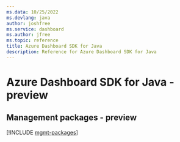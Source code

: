 ```yaml
---
ms.data: 10/25/2022
ms.devlang: java
author: joshfree
ms.service: dashboard
ms.author: jfree
ms.topic: reference
title: Azure Dashboard SDK for Java
description: Reference for Azure Dashboard SDK for Java
---
```

# Azure Dashboard SDK for Java - preview

## Management packages - preview
[!INCLUDE [mgmt-packages](dashboard-mgmt-index.md)]